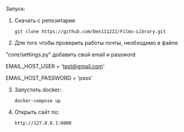 Запуск:
1. Скачать с репозитария

   ```git clone https://github.com/Den111222/Films-Library.git```
2. Для того чтобы проверить работы почты,
необходимо в файле

"core/settings.py"
добавить свой email и password

EMAIL_HOST_USER = 'test@gmail.com'

EMAIL_HOST_PASSWORD = 'pass'

3. Запустить docker:

    ```docker-compose up```
4. Открыть сайт по:

   ```http://127.0.0.1:8000```